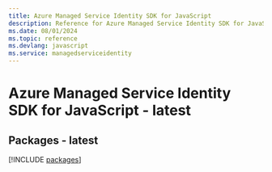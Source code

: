 ```yaml
---
title: Azure Managed Service Identity SDK for JavaScript
description: Reference for Azure Managed Service Identity SDK for JavaScript
ms.date: 08/01/2024
ms.topic: reference
ms.devlang: javascript
ms.service: managedserviceidentity
---
```

# Azure Managed Service Identity SDK for JavaScript - latest
## Packages - latest
[!INCLUDE [packages](managed-service-identity-index.md)]